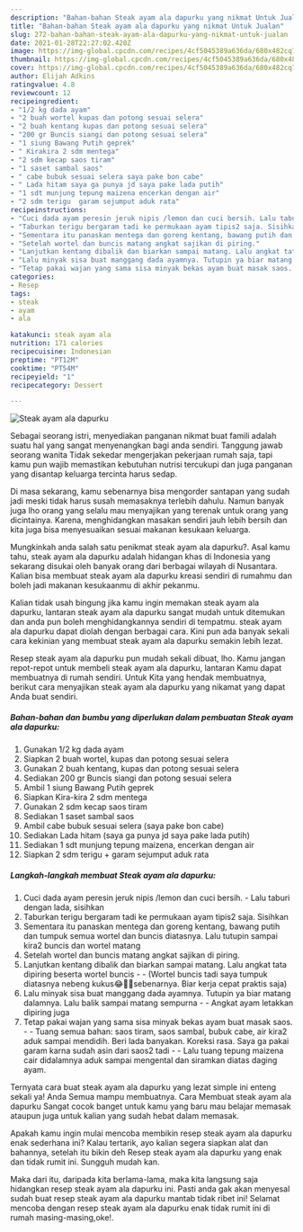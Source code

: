 ```yaml
---
description: "Bahan-bahan Steak ayam ala dapurku yang nikmat Untuk Jualan"
title: "Bahan-bahan Steak ayam ala dapurku yang nikmat Untuk Jualan"
slug: 272-bahan-bahan-steak-ayam-ala-dapurku-yang-nikmat-untuk-jualan
date: 2021-01-28T22:27:02.420Z
image: https://img-global.cpcdn.com/recipes/4cf5045389a636da/680x482cq70/steak-ayam-ala-dapurku-foto-resep-utama.jpg
thumbnail: https://img-global.cpcdn.com/recipes/4cf5045389a636da/680x482cq70/steak-ayam-ala-dapurku-foto-resep-utama.jpg
cover: https://img-global.cpcdn.com/recipes/4cf5045389a636da/680x482cq70/steak-ayam-ala-dapurku-foto-resep-utama.jpg
author: Elijah Adkins
ratingvalue: 4.8
reviewcount: 12
recipeingredient:
- "1/2 kg dada ayam"
- "2 buah wortel kupas dan potong sesuai selera"
- "2 buah kentang kupas dan potong sesuai selera"
- "200 gr Buncis siangi dan potong sesuai selera"
- "1 siung Bawang Putih geprek"
- " Kirakira 2 sdm mentega"
- "2 sdm kecap saos tiram"
- "1 saset sambal saos"
- " cabe bubuk sesuai selera saya pake bon cabe"
- " Lada hitam saya ga punya jd saya pake lada putih"
- "1 sdt munjung tepung maizena encerkan dengan air"
- "2 sdm terigu  garam sejumput aduk rata"
recipeinstructions:
- "Cuci dada ayam peresin jeruk nipis /lemon dan cuci bersih. Lalu taburi dengan lada, sisihkan"
- "Taburkan terigu bergaram tadi ke permukaan ayam tipis2 saja. Sisihkan"
- "Sementara itu panaskan mentega dan goreng kentang, bawang putih dan tumpuk semua wortel dan buncis diatasnya. Lalu tutupin sampai kira2 buncis dan wortel matang"
- "Setelah wortel dan buncis matang angkat sajikan di piring."
- "Lanjutkan kentang dibalik dan biarkan sampai matang. Lalu angkat tata dipiring beserta wortel buncis  (Wortel buncis tadi saya tumpuk diatasnya nebeng kukus😂🤦‍♂️sebenarnya. Biar kerja cepat praktis saja)"
- "Lalu minyak sisa buat manggang dada ayamnya. Tutupin ya biar matang dalamnya. Lalu balik sampai matang sempurna  Angkat ayam letakkan dipiring juga"
- "Tetap pakai wajan yang sama sisa minyak bekas ayam buat masak saos.  Tuang semua bahan: saos tiram, saos sambal, bubuk cabe, air kira2 aduk sampai mendidih. Beri lada banyakan. Koreksi rasa. Saya ga pakai garam karna sudah asin dari saos2 tadi  Lalu tuang tepung maizena cair didalamnya aduk sampai mengental dan siramkan diatas daging ayam."
categories:
- Resep
tags:
- steak
- ayam
- ala

katakunci: steak ayam ala 
nutrition: 171 calories
recipecuisine: Indonesian
preptime: "PT12M"
cooktime: "PT54M"
recipeyield: "1"
recipecategory: Dessert

---
```



![Steak ayam ala dapurku](https://img-global.cpcdn.com/recipes/4cf5045389a636da/680x482cq70/steak-ayam-ala-dapurku-foto-resep-utama.jpg)

Sebagai seorang istri, menyediakan panganan nikmat buat famili adalah suatu hal yang sangat menyenangkan bagi anda sendiri. Tanggung jawab seorang  wanita Tidak sekedar mengerjakan pekerjaan rumah saja, tapi kamu pun wajib memastikan kebutuhan nutrisi tercukupi dan juga panganan yang disantap keluarga tercinta harus sedap.

Di masa  sekarang, kamu sebenarnya bisa mengorder santapan yang sudah jadi meski tidak harus susah memasaknya terlebih dahulu. Namun banyak juga lho orang yang selalu mau menyajikan yang terenak untuk orang yang dicintainya. Karena, menghidangkan masakan sendiri jauh lebih bersih dan kita juga bisa menyesuaikan sesuai makanan kesukaan keluarga. 



Mungkinkah anda salah satu penikmat steak ayam ala dapurku?. Asal kamu tahu, steak ayam ala dapurku adalah hidangan khas di Indonesia yang sekarang disukai oleh banyak orang dari berbagai wilayah di Nusantara. Kalian bisa membuat steak ayam ala dapurku kreasi sendiri di rumahmu dan boleh jadi makanan kesukaanmu di akhir pekanmu.

Kalian tidak usah bingung jika kamu ingin memakan steak ayam ala dapurku, lantaran steak ayam ala dapurku sangat mudah untuk ditemukan dan anda pun boleh menghidangkannya sendiri di tempatmu. steak ayam ala dapurku dapat diolah dengan berbagai cara. Kini pun ada banyak sekali cara kekinian yang membuat steak ayam ala dapurku semakin lebih lezat.

Resep steak ayam ala dapurku pun mudah sekali dibuat, lho. Kamu jangan repot-repot untuk membeli steak ayam ala dapurku, lantaran Kamu dapat membuatnya di rumah sendiri. Untuk Kita yang hendak membuatnya, berikut cara menyajikan steak ayam ala dapurku yang nikamat yang dapat Anda buat sendiri.

<!--inarticleads1-->

##### Bahan-bahan dan bumbu yang diperlukan dalam pembuatan Steak ayam ala dapurku:

1. Gunakan 1/2 kg dada ayam
1. Siapkan 2 buah wortel, kupas dan potong sesuai selera
1. Gunakan 2 buah kentang, kupas dan potong sesuai selera
1. Sediakan 200 gr Buncis siangi dan potong sesuai selera
1. Ambil 1 siung Bawang Putih geprek
1. Siapkan  Kira-kira 2 sdm mentega
1. Gunakan 2 sdm kecap saos tiram
1. Sediakan 1 saset sambal saos
1. Ambil  cabe bubuk sesuai selera (saya pake bon cabe)
1. Sediakan  Lada hitam (saya ga punya jd saya pake lada putih)
1. Sediakan 1 sdt munjung tepung maizena, encerkan dengan air
1. Siapkan 2 sdm terigu + garam sejumput aduk rata




<!--inarticleads2-->

##### Langkah-langkah membuat Steak ayam ala dapurku:

1. Cuci dada ayam peresin jeruk nipis /lemon dan cuci bersih. - Lalu taburi dengan lada, sisihkan
1. Taburkan terigu bergaram tadi ke permukaan ayam tipis2 saja. Sisihkan
1. Sementara itu panaskan mentega dan goreng kentang, bawang putih dan tumpuk semua wortel dan buncis diatasnya. Lalu tutupin sampai kira2 buncis dan wortel matang
1. Setelah wortel dan buncis matang angkat sajikan di piring.
1. Lanjutkan kentang dibalik dan biarkan sampai matang. Lalu angkat tata dipiring beserta wortel buncis -  - (Wortel buncis tadi saya tumpuk diatasnya nebeng kukus😂🤦‍♂️sebenarnya. Biar kerja cepat praktis saja)
1. Lalu minyak sisa buat manggang dada ayamnya. Tutupin ya biar matang dalamnya. Lalu balik sampai matang sempurna -  - Angkat ayam letakkan dipiring juga
1. Tetap pakai wajan yang sama sisa minyak bekas ayam buat masak saos. -  - Tuang semua bahan: saos tiram, saos sambal, bubuk cabe, air kira2 aduk sampai mendidih. Beri lada banyakan. Koreksi rasa. Saya ga pakai garam karna sudah asin dari saos2 tadi -  - Lalu tuang tepung maizena cair didalamnya aduk sampai mengental dan siramkan diatas daging ayam.




Ternyata cara buat steak ayam ala dapurku yang lezat simple ini enteng sekali ya! Anda Semua mampu membuatnya. Cara Membuat steak ayam ala dapurku Sangat cocok banget untuk kamu yang baru mau belajar memasak ataupun juga untuk kalian yang sudah hebat dalam memasak.

Apakah kamu ingin mulai mencoba membikin resep steak ayam ala dapurku enak sederhana ini? Kalau tertarik, ayo kalian segera siapkan alat dan bahannya, setelah itu bikin deh Resep steak ayam ala dapurku yang enak dan tidak rumit ini. Sungguh mudah kan. 

Maka dari itu, daripada kita berlama-lama, maka kita langsung saja hidangkan resep steak ayam ala dapurku ini. Pasti anda gak akan menyesal sudah buat resep steak ayam ala dapurku mantab tidak ribet ini! Selamat mencoba dengan resep steak ayam ala dapurku enak tidak rumit ini di rumah masing-masing,oke!.

